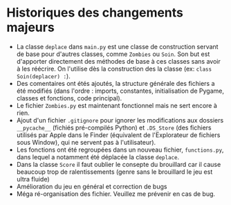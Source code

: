 # Historiques des changements majeurs

  - La classe ```deplace``` dans ```main.py``` est une classe de construction servant de base pour d'autres classes, comme ```Zombies``` ou ```Soin```. Son but est d'apporter directement des méthodes de base à ces classes sans avoir à les réécrire. On l'utilise dès la construction des la classe (ex: ```class Soin(deplacer) :```).
  - Des comentaires ont étés ajoutés, la structure générale des fichiers a été modifiés (dans l'ordre : imports, constantes, initialisation de Pygame, classes et fonctions, code principal).
  - Le fichier ```Zombies.py``` est maintenant fonctionnel mais ne sert encore à rien.
  - Ajout d'un fichier ```.gitignore``` pour ignorer les modifications aux dossiers ```__pycache__``` (fichiés pré-compilés Python) et ```.DS_Store``` (des fichiers utilisés par Apple dans le Finder (équivalent de l'Explorateur de fichiers sous Window), qui ne servent pas à l'utilisateur).
  - Les fonctions ont été regroupées dans un nouveau fichier, ```functions.py```, dans lequel a notamment été déplacée la classe ```deplace```.
  - Dans la classe ```Score``` il faut oublier le consepte du brouillard car il cause beaucoup trop de ralentissements (genre sans le brouillard le jeu est ultra fluide)
  - Amélioration du jeu en général et correction de bugs
  - Méga ré-organisation des fichier. Veuillez me prévenir en cas de bug.
